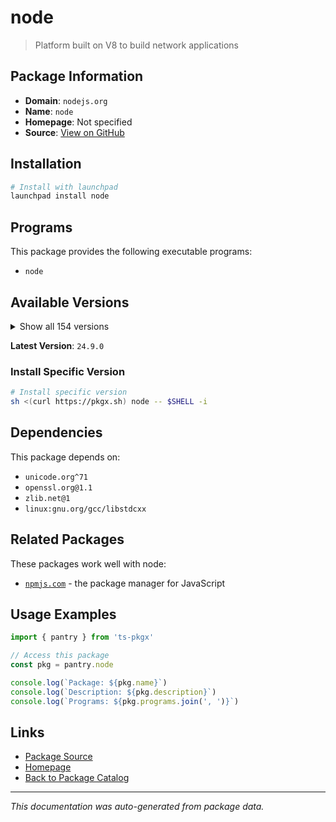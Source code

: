 # node

> Platform built on V8 to build network applications

## Package Information

- **Domain**: `nodejs.org`
- **Name**: `node`
- **Homepage**: Not specified
- **Source**: [View on GitHub](https://github.com/pkgxdev/pantry/tree/main/projects/nodejs.org/package.yml)

## Installation

```bash
# Install with launchpad
launchpad install node
```

## Programs

This package provides the following executable programs:

- `node`

## Available Versions

<details>
<summary>Show all 154 versions</summary>

- `24.9.0`, `24.8.0`, `24.7.0`, `24.6.0`, `24.5.0`
- `24.4.1`, `24.4.0`, `24.3.0`, `24.2.0`, `24.1.0`
- `24.0.2`, `24.0.1`, `24.0.0`, `23.11.1`, `23.11.0`
- `23.10.0`, `23.9.0`, `23.8.0`, `23.7.0`, `23.6.1`
- `23.6.0`, `23.5.0`, `23.4.0`, `23.3.0`, `23.2.0`
- `23.1.0`, `23.0.0`, `22.20.0`, `22.19.0`, `22.18.0`
- `22.17.1`, `22.17.0`, `22.16.0`, `22.15.1`, `22.15.0`
- `22.14.0`, `22.13.1`, `22.13.0`, `22.12.0`, `22.11.0`
- `22.10.0`, `22.9.0`, `22.8.0`, `22.7.0`, `22.6.0`
- `22.5.1`, `22.5.0`, `22.4.1`, `22.4.0`, `22.3.0`
- `22.2.0`, `22.1.0`, `22.0.0`, `21.7.3`, `21.7.2`
- `21.7.1`, `21.7.0`, `21.6.2`, `21.6.1`, `21.6.0`
- `21.5.0`, `21.4.0`, `21.3.0`, `21.2.0`, `21.1.0`
- `21.0.0`, `20.19.5`, `20.19.4`, `20.19.3`, `20.19.2`
- `20.19.1`, `20.19.0`, `20.18.3`, `20.18.2`, `20.18.1`
- `20.18.0`, `20.17.0`, `20.16.0`, `20.15.1`, `20.15.0`
- `20.14.0`, `20.13.1`, `20.13.0`, `20.12.2`, `20.12.1`
- `20.11.1`, `20.11.0`, `20.10.0`, `20.9.0`, `20.8.1`
- `20.8.0`, `20.7.0`, `20.6.1`, `20.6.0`, `20.5.1`
- `20.5.0`, `20.4.0`, `20.3.1`, `20.3.0`, `20.2.0`
- `20.1.0`, `20.0.0`, `19.9.0`, `19.8.1`, `19.8.0`
- `19.7.0`, `19.6.1`, `19.6.0`, `19.5.0`, `19.4.0`
- `19.3.0`, `19.2.0`, `19.1.0`, `19.0.1`, `19.0.0`
- `18.20.8`, `18.20.7`, `18.20.6`, `18.20.5`, `18.20.4`
- `18.20.3`, `18.20.2`, `18.20.1`, `18.20.0`, `18.19.1`
- `18.19.0`, `18.18.2`, `18.18.1`, `18.18.0`, `18.17.1`
- `18.17.0`, `18.16.1`, `18.16.0`, `18.15.0`, `18.14.2`
- `18.14.0`, `18.13.0`, `18.12.1`, `18.9.1`, `16.20.2`
- `16.20.1`, `16.20.0`, `16.19.1`, `16.19.0`, `16.18.1`
- `16.18.0`, `16.13.0`, `16.11.1`, `14.21.3`, `14.21.2`
- `14.21.1`, `14.21.0`, `14.20.1`, `12.22.12`

</details>

**Latest Version**: `24.9.0`

### Install Specific Version

```bash
# Install specific version
sh <(curl https://pkgx.sh) node -- $SHELL -i
```

## Dependencies

This package depends on:

- `unicode.org^71`
- `openssl.org@1.1`
- `zlib.net@1`
- `linux:gnu.org/gcc/libstdcxx`

## Related Packages

These packages work well with node:

- [`npmjs.com`](../npmjs.com/index.md) - the package manager for JavaScript

## Usage Examples

```typescript
import { pantry } from 'ts-pkgx'

// Access this package
const pkg = pantry.node

console.log(`Package: ${pkg.name}`)
console.log(`Description: ${pkg.description}`)
console.log(`Programs: ${pkg.programs.join(', ')}`)
```

## Links

- [Package Source](https://github.com/pkgxdev/pantry/tree/main/projects/nodejs.org/package.yml)
- [Homepage](#)
- [Back to Package Catalog](../../package-catalog.md)

---

*This documentation was auto-generated from package data.*
